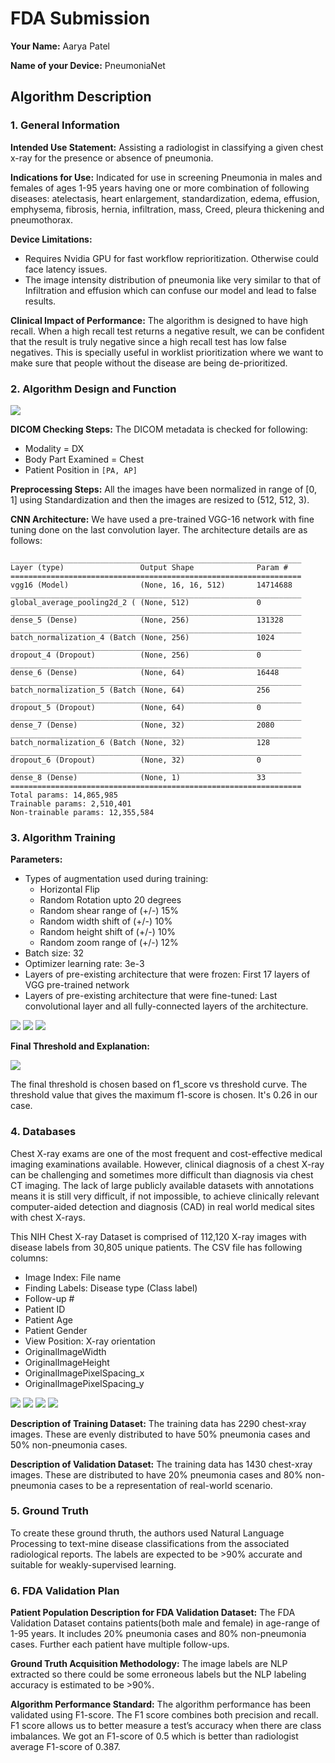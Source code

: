 # FDA  Submission

**Your Name:** Aarya Patel

**Name of your Device:** PneumoniaNet

## Algorithm Description 

### 1. General Information

**Intended Use Statement:** Assisting a radiologist in classifying a given chest x-ray for the presence or absence of pneumonia.

**Indications for Use:** Indicated for use in screening Pneumonia in males and females of ages 1-95 years having one or more combination of following diseases: atelectasis, heart enlargement, standardization, edema, effusion, emphysema, fibrosis, hernia, infiltration, mass, Creed, pleura thickening and pneumothorax.

**Device Limitations:** 
* Requires Nvidia GPU for fast workflow reprioritization. Otherwise could face latency issues.
* The image intensity distribution of pneumonia like very similar to that of Infiltration and effusion which can confuse our model and lead to false results.

**Clinical Impact of Performance:**
The algorithm is designed to have high recall. When a high recall test returns a negative result, we can be confident that the result is truly negative since a high recall test has low false negatives. This is specially useful in worklist prioritization where we want to make sure that people without the disease are being de-prioritized.


### 2. Algorithm Design and Function

<img src="images/flow.png" >

**DICOM Checking Steps:**
The DICOM metadata is checked for following:

* Modality = DX
* Body Part Examined = Chest
* Patient Position in `[PA, AP]`

**Preprocessing Steps:**
All the images have been normalized in range of [0, 1] using Standardization and then the images are resized to (512, 512, 3).

**CNN Architecture:**
We have used a pre-trained VGG-16 network with fine tuning done on the last convolution layer.
The architecture details are as follows:

```
_________________________________________________________________
Layer (type)                 Output Shape              Param #   
=================================================================
vgg16 (Model)                (None, 16, 16, 512)       14714688  
_________________________________________________________________
global_average_pooling2d_2 ( (None, 512)               0         
_________________________________________________________________
dense_5 (Dense)              (None, 256)               131328    
_________________________________________________________________
batch_normalization_4 (Batch (None, 256)               1024      
_________________________________________________________________
dropout_4 (Dropout)          (None, 256)               0         
_________________________________________________________________
dense_6 (Dense)              (None, 64)                16448     
_________________________________________________________________
batch_normalization_5 (Batch (None, 64)                256       
_________________________________________________________________
dropout_5 (Dropout)          (None, 64)                0         
_________________________________________________________________
dense_7 (Dense)              (None, 32)                2080      
_________________________________________________________________
batch_normalization_6 (Batch (None, 32)                128       
_________________________________________________________________
dropout_6 (Dropout)          (None, 32)                0         
_________________________________________________________________
dense_8 (Dense)              (None, 1)                 33        
=================================================================
Total params: 14,865,985
Trainable params: 2,510,401
Non-trainable params: 12,355,584

```

### 3. Algorithm Training

**Parameters:**
* Types of augmentation used during training:
  * Horizontal Flip
  * Random Rotation upto 20 degrees
  * Random shear range of (+/-) 15%
  * Random width shift of (+/-) 10%
  * Random height shift of (+/-) 10%
  * Random zoom range of (+/-) 12%
* Batch size: 32
* Optimizer learning rate: 3e-3
* Layers of pre-existing architecture that were frozen: First 17 layers of VGG pre-trained network
* Layers of pre-existing architecture that were fine-tuned: Last convolutional layer and all fully-connected layers of the architecture.

<img src="images/model_performance.png" >
<img src="images/pr_curve.png" >
<img src="images/roc_curve.png" >

**Final Threshold and Explanation:**

<img src="images/f1_score.png" >

The final threshold is chosen based on f1_score vs threshold curve. The threshold value that gives the maximum f1-score is chosen. It's 0.26 in our case.

### 4. Databases

Chest X-ray exams are one of the most frequent and cost-effective medical imaging examinations available. However, clinical diagnosis of a chest X-ray can be challenging and sometimes more difficult than diagnosis via chest CT imaging. The lack of large publicly available datasets with annotations means it is still very difficult, if not impossible, to achieve clinically relevant computer-aided detection and diagnosis (CAD) in real world medical sites with chest X-rays.

This NIH Chest X-ray Dataset is comprised of 112,120 X-ray images with disease labels from 30,805 unique patients. 
The CSV file has following columns:

* Image Index: File name
* Finding Labels: Disease type (Class label)
* Follow-up #
* Patient ID
* Patient Age
* Patient Gender
* View Position: X-ray orientation
* OriginalImageWidth
* OriginalImageHeight
* OriginalImagePixelSpacing_x
* OriginalImagePixelSpacing_y

<img src="images/disease correlation coeff.png" >
<img src="images/disease distribution.png" >
<img src="images/pneumonia-age-distribution.png" >
<img src="images/pneumonia-along-other-diseases.png" >


**Description of Training Dataset:** 
The training data has 2290 chest-xray images. These are evenly distributed to have 50% pneumonia cases and 50% non-pneumonia cases.


**Description of Validation Dataset:** 
The training data has 1430 chest-xray images. These are  distributed to have 20% pneumonia cases and 80% non-pneumonia cases to be a representation of real-world scenario.


### 5. Ground Truth

To create these ground thruth, the authors used Natural Language Processing to text-mine disease classifications from the associated radiological reports. The labels are expected to be >90% accurate and suitable for weakly-supervised learning.

### 6. FDA Validation Plan

**Patient Population Description for FDA Validation Dataset:**
The FDA Validation Dataset contains patients(both male and female) in age-range of 1-95 years. It includes 20% pneumonia cases and 80% non-pneumonia cases. Further each patient have multiple follow-ups.

**Ground Truth Acquisition Methodology:**
The image labels are NLP extracted so there could be some erroneous labels but the NLP labeling accuracy is estimated to be >90%.

**Algorithm Performance Standard:** The algorithm performance has been validated using F1-score. The F1 score combines both precision and recall. F1 score allows us to better measure a test’s accuracy when there are class imbalances. We got an F1-score of 0.5 which is better than radiologist average F1-score of 0.387.

